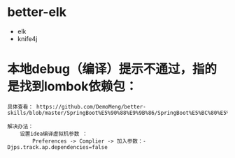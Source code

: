 # better-elk

- elk
- knife4j





# 本地debug（编译）提示不通过，指的是找到lombok依赖包：
    
    具体查看： https://github.com/DemoMeng/better-skills/blob/master/SpringBoot%E5%90%88%E9%9B%86/SpringBoot%E5%BC%80%E5%8F%91%E9%81%87%E5%88%B0%E9%97%AE%E9%A2%98.md
    
    解决办法： 
        设置idea编译虚拟机参数 ： 
            Preferences -> Complier -> 加入参数：-Djps.track.ap.dependencies=false

